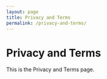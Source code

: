 ```yaml
---
layout: page
title: Privacy and Terms
permalink: /privacy-and-terms/
---
```


# Privacy and Terms

This is the Privacy and Terms page.
<!-- Add your privacy and terms content here -->
